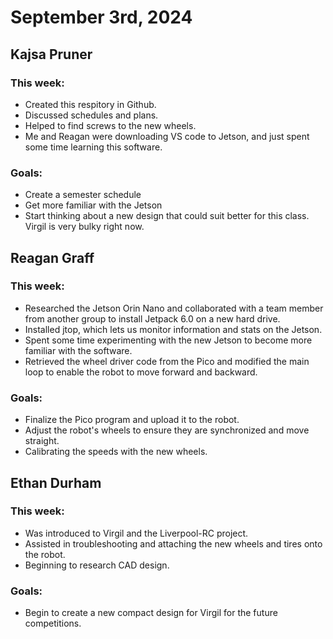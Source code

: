 # September 3rd, 2024

## Kajsa Pruner
### This week:
- Created this respitory in Github.
- Discussed schedules and plans.
- Helped to find screws to the new wheels.
- Me and Reagan were downloading VS code to Jetson, and just spent some time learning this software.
### Goals:
- Create a semester schedule
- Get more familiar with the Jetson
- Start thinking about a new design that could suit better for this class. Virgil is very bulky right now.

## Reagan Graff
### This week:
- Researched the Jetson Orin Nano and collaborated with a team member from another group to install Jetpack 6.0 on a new hard drive.
- Installed jtop, which lets us monitor information and stats on the Jetson.
- Spent some time experimenting with the new Jetson to become more familiar with the software.
- Retrieved the wheel driver code from the Pico and modified the main loop to enable the robot to move forward and backward.
### Goals:
- Finalize the Pico program and upload it to the robot.
- Adjust the robot's wheels to ensure they are synchronized and move straight.
- Calibrating the speeds with the new wheels.

## Ethan Durham
### This week:
- Was introduced to Virgil and the Liverpool-RC project.
- Assisted in troubleshooting and attaching the new wheels and tires onto the robot. 
- Beginning to research CAD design.
### Goals:
- Begin to create a new compact design for Virgil for the future competitions. 
